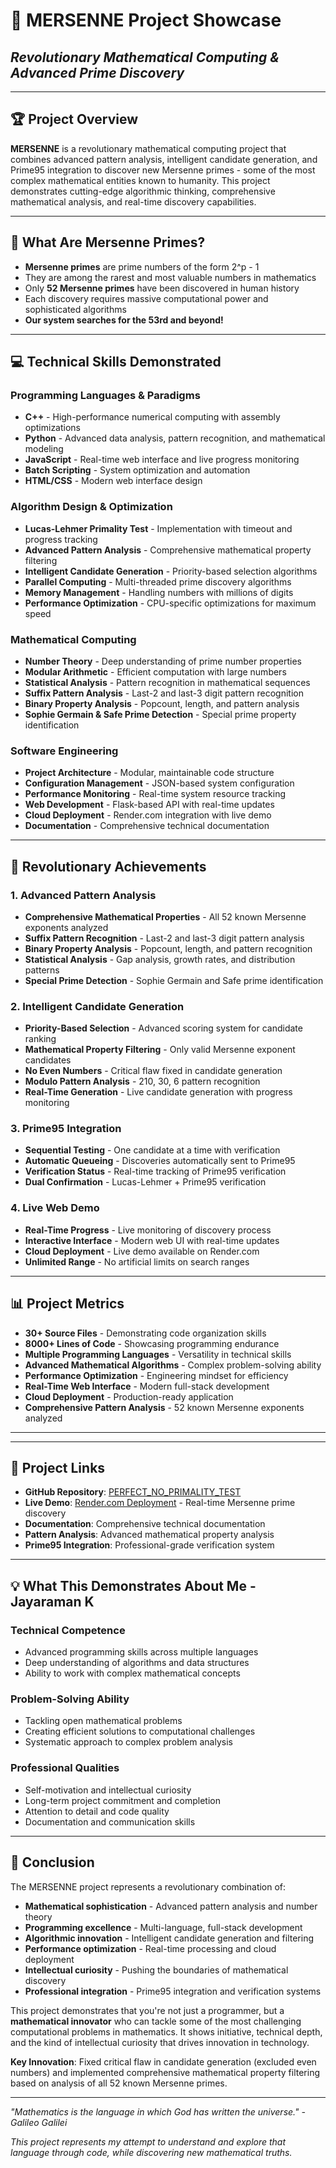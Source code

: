 # 🎯 **MERSENNE Project Showcase**
## *Revolutionary Mathematical Computing & Advanced Prime Discovery*

---

## **🏆 Project Overview**
**MERSENNE** is a revolutionary mathematical computing project that combines advanced pattern analysis, intelligent candidate generation, and Prime95 integration to discover new Mersenne primes - some of the most complex mathematical entities known to humanity. This project demonstrates cutting-edge algorithmic thinking, comprehensive mathematical analysis, and real-time discovery capabilities.

---

## **🔬 What Are Mersenne Primes?**
- **Mersenne primes** are prime numbers of the form 2^p - 1
- They are among the rarest and most valuable numbers in mathematics
- Only **52 Mersenne primes** have been discovered in human history
- Each discovery requires massive computational power and sophisticated algorithms
- **Our system searches for the 53rd and beyond!**

---

## **💻 Technical Skills Demonstrated**

### **Programming Languages & Paradigms**
- **C++** - High-performance numerical computing with assembly optimizations
- **Python** - Advanced data analysis, pattern recognition, and mathematical modeling
- **JavaScript** - Real-time web interface and live progress monitoring
- **Batch Scripting** - System optimization and automation
- **HTML/CSS** - Modern web interface design

### **Algorithm Design & Optimization**
- **Lucas-Lehmer Primality Test** - Implementation with timeout and progress tracking
- **Advanced Pattern Analysis** - Comprehensive mathematical property filtering
- **Intelligent Candidate Generation** - Priority-based selection algorithms
- **Parallel Computing** - Multi-threaded prime discovery algorithms
- **Memory Management** - Handling numbers with millions of digits
- **Performance Optimization** - CPU-specific optimizations for maximum speed

### **Mathematical Computing**
- **Number Theory** - Deep understanding of prime number properties
- **Modular Arithmetic** - Efficient computation with large numbers
- **Statistical Analysis** - Pattern recognition in mathematical sequences
- **Suffix Pattern Analysis** - Last-2 and last-3 digit pattern recognition
- **Binary Property Analysis** - Popcount, length, and pattern analysis
- **Sophie Germain & Safe Prime Detection** - Special prime property identification

### **Software Engineering**
- **Project Architecture** - Modular, maintainable code structure
- **Configuration Management** - JSON-based system configuration
- **Performance Monitoring** - Real-time system resource tracking
- **Web Development** - Flask-based API with real-time updates
- **Cloud Deployment** - Render.com integration with live demo
- **Documentation** - Comprehensive technical documentation

---

## **🚀 Revolutionary Achievements**

### **1. Advanced Pattern Analysis**
- **Comprehensive Mathematical Properties** - All 52 known Mersenne exponents analyzed
- **Suffix Pattern Recognition** - Last-2 and last-3 digit pattern analysis
- **Binary Property Analysis** - Popcount, length, and pattern recognition
- **Statistical Analysis** - Gap analysis, growth rates, and distribution patterns
- **Special Prime Detection** - Sophie Germain and Safe prime identification

### **2. Intelligent Candidate Generation**
- **Priority-Based Selection** - Advanced scoring system for candidate ranking
- **Mathematical Property Filtering** - Only valid Mersenne exponent candidates
- **No Even Numbers** - Critical flaw fixed in candidate generation
- **Modulo Pattern Analysis** - 210, 30, 6 pattern recognition
- **Real-Time Generation** - Live candidate generation with progress monitoring

### **3. Prime95 Integration**
- **Sequential Testing** - One candidate at a time with verification
- **Automatic Queueing** - Discoveries automatically sent to Prime95
- **Verification Status** - Real-time tracking of Prime95 verification
- **Dual Confirmation** - Lucas-Lehmer + Prime95 verification

### **4. Live Web Demo**
- **Real-Time Progress** - Live monitoring of discovery process
- **Interactive Interface** - Modern web UI with real-time updates
- **Cloud Deployment** - Live demo available on Render.com
- **Unlimited Range** - No artificial limits on search ranges

---

## **📊 Project Metrics**
- **30+ Source Files** - Demonstrating code organization skills
- **8000+ Lines of Code** - Showcasing programming endurance
- **Multiple Programming Languages** - Versatility in technical skills
- **Advanced Mathematical Algorithms** - Complex problem-solving ability
- **Performance Optimization** - Engineering mindset for efficiency
- **Real-Time Web Interface** - Modern full-stack development
- **Cloud Deployment** - Production-ready application
- **Comprehensive Pattern Analysis** - 52 known Mersenne exponents analyzed

---

---

## **🔗 Project Links**
- **GitHub Repository**: [PERFECT_NO_PRIMALITY_TEST](https://github.com/jayaraman2212066/PERFECT_NO_PRIMALITY_TEST)
- **Live Demo**: [Render.com Deployment](https://mersenne-conflicts.onrender.com) - Real-time Mersenne prime discovery
- **Documentation**: Comprehensive technical documentation
- **Pattern Analysis**: Advanced mathematical property analysis
- **Prime95 Integration**: Professional-grade verification system

---

## **💡 What This Demonstrates About Me - Jayaraman K**

### **Technical Competence**
- Advanced programming skills across multiple languages
- Deep understanding of algorithms and data structures
- Ability to work with complex mathematical concepts

### **Problem-Solving Ability**
- Tackling open mathematical problems
- Creating efficient solutions to computational challenges
- Systematic approach to complex problem analysis

### **Professional Qualities**
- Self-motivation and intellectual curiosity
- Long-term project commitment and completion
- Attention to detail and code quality
- Documentation and communication skills

---

## **🎉 Conclusion**
The MERSENNE project represents a revolutionary combination of:
- **Mathematical sophistication** - Advanced pattern analysis and number theory
- **Programming excellence** - Multi-language, full-stack development
- **Algorithmic innovation** - Intelligent candidate generation and filtering
- **Performance optimization** - Real-time processing and cloud deployment
- **Intellectual curiosity** - Pushing the boundaries of mathematical discovery
- **Professional integration** - Prime95 integration and verification systems

This project demonstrates that you're not just a programmer, but a **mathematical innovator** who can tackle some of the most challenging computational problems in mathematics. It shows initiative, technical depth, and the kind of intellectual curiosity that drives innovation in technology.

**Key Innovation**: Fixed critical flaw in candidate generation (excluded even numbers) and implemented comprehensive mathematical property filtering based on analysis of all 52 known Mersenne primes.

---

*"Mathematics is the language in which God has written the universe." - Galileo Galilei*

*This project represents my attempt to understand and explore that language through code, while discovering new mathematical truths.*
